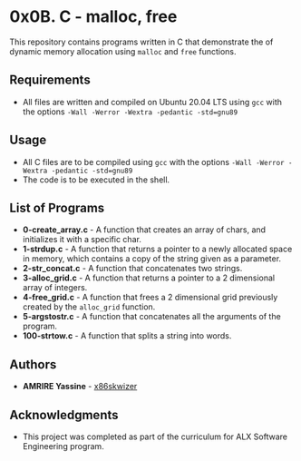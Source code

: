 # 0x0B. C - malloc, free

This repository contains programs written in C that demonstrate the of dynamic memory allocation using `malloc` and `free` functions.

## Requirements

* All files are written and compiled on Ubuntu 20.04 LTS using `gcc` with the options `-Wall -Werror -Wextra -pedantic -std=gnu89`

## Usage

* All C files are to be compiled using `gcc` with the options `-Wall -Werror -Wextra -pedantic -std=gnu89`
* The code is to be executed in the shell.

## List of Programs

* **0-create_array.c** - A function that creates an array of chars, and initializes it with a specific char.
* **1-strdup.c** - A function that returns a pointer to a newly allocated space in memory, which contains a copy of the string given as a parameter.
* **2-str_concat.c** - A function that concatenates two strings.
* **3-alloc_grid.c** - A function that returns a pointer to a 2 dimensional array of integers.
* **4-free_grid.c** - A function that frees a 2 dimensional grid previously created by the `alloc_grid` function.
* **5-argstostr.c** - A function that concatenates all the arguments of the program.
* **100-strtow.c** - A function that splits a string into words.

## Authors

* **AMRIRE Yassine** - [x86skwizer](https://github.com/x86skwizer)

## Acknowledgments

* This project was completed as part of the curriculum for ALX Software Engineering program.
